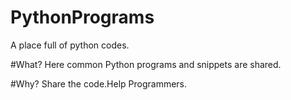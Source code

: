 # PythonPrograms
A place full of python codes.

#What?
Here common Python programs and snippets are shared.

#Why?
Share the code.Help Programmers.
